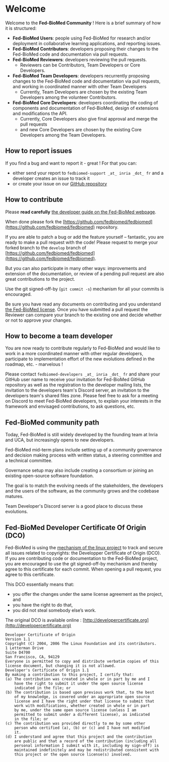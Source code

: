 # Welcome

Welcome to the **Fed-BioMed Community** ! 
Here is a brief summary of how it is structured:

- **Fed-BioMed Users**: people using Fed-BioMed for research and/or deployment in collaborative learning applications, and reporting issues.
- **Fed-BioMed Contributors**: developers proposing their changes to the Fed-BioMed code and documentation via pull requests.
- **Fed-BioMed Reviewers**: developers reviewing the pull requests.
    * Reviewers can be Contributors, Team Developers or Core Developers.
- **Fed-BioMed Team Developers**: developers recurrently proposing changes to the Fed-BioMed code and documentation via pull requests, and working in coordinated manner with other Team Developers
    * Currently, Team Developers are chosen by the existing Team Developers among the volunteer Contributors.
- **Fed-BioMed Core Developers**: developers coordinating the coding of components and documentation of Fed-BioMed, design of extensions and modifications the API.
    * Currently, Core Developers also give final approval and merge the pull requests
    * and new Core Developers are chosen by the existing Core Developers among the Team Developers.


## How to report issues

If you find a bug and want to report it - great ! For that you can:

- either send your report to `fedbiomed-support _at_ inria _dot_ fr` and a developer creates an issue to track it
- or create your issue on our [GitHub repository](https://github.com/fedbiomed/fedbiomed)


## How to contribute

Please **read carefully** [the developer guide on the Fed-BioMed webpage](https://fedbiomed.org/latest/developer/usage_and_tools/).

When done please fork the [https://github.com/fedbiomed/fedbiomed](https://github.com/fedbiomed/fedbiomed) repository.

If you are able to patch a bug or add the feature yourself – fantastic, you are ready to make a pull request with the code!
Please request to merge your forked branch to the `develop` branch of [https://github.com/fedbiomed/fedbiomed](https://github.com/fedbiomed/fedbiomed).

But you can also participate in many other ways: improvements and extension of the documentation, or review of a pending pull request are also great contributions to the project.

Use the git signed-off-by (`git commit -s`) mechanism for all your commits is encouraged.

Be sure you have read any documents on contributing and you understand [the Fed-BioMed license](https://github.com/fedbiomed/fedbiomed/blob/develop/LICENSE.md). Once you have submitted a pull request the Reviewer can compare your branch to the existing one and decide whether or not to approve your changes.


## How to become a team developer

You are now ready to contribute regularly to Fed-BioMed and would like to work in a more coordinated manner with other regular developers, participate to implementation effort of the new evolutions defined in the roadmap, etc. - marvelous !

Please contact `fedbiomed-developers _at_ inria _dot_ fr` and share your GitHub user name to receive your invitation for Fed-BioMed GitHub repository as well as the registration to the developer mailing lists, the invitation to the developers team's Discord server, an invitation to the developers team's shared files zone. Please feel free to ask for a meeting on Discord to meet Fed-BioMed developers, to explain your interests in the framework and envisaged contributions, to ask questions, etc.


## Fed-BioMed community path

Today, Fed-BioMed is still widely developed by the founding team at Inria and UCA, but increasingly opens to new developers.

Fed-BioMed mid-term plans include setting up of a community governance and decision making process with written status, a steering committee and a technical committee.

Governance setup may also include creating a consortium or joining an existing open-source software foundation.

The goal is to match the evolving needs of the stakeholders, the developers and the users of the software, as the community grows and the codebase matures.

Team Developer's Discord server is a good place to discuss these evolutions.


## Fed-BioMed Developer Certificate Of Origin (DCO)

Fed-BioMed is using the [mechanism of the linux project](https://www.kernel.org/doc/html/latest/process/submitting-patches.html#sign-your-work-the-developer-s-certificate-of-origin) to track and secure all issues related to copyrights: the Developper Certificate of Origin (DCO). If you are contributing code or documentation to the Fed-BioMed project, you
are encouraged to use the git signed-off-by mechanism and thereby agree to this certificate for each commit.
When opening a pull request, you agree to this certificate.

This DCO essentially means that:

- you offer the changes under the same license agreement as the project, and
- you have the right to do that,
- you did not steal somebody else’s work.

The original DCO is available online : [http://developercertificate.org](http://developercertificate.org)

```
Developer Certificate of Origin
Version 1.1
Copyright (C) 2004, 2006 The Linux Foundation and its contributors.
1 Letterman Drive
Suite D4700
San Francisco, CA, 94129
Everyone is permitted to copy and distribute verbatim copies of this
license document, but changing it is not allowed.
Developer's Certificate of Origin 1.1
By making a contribution to this project, I certify that:
(a) The contribution was created in whole or in part by me and I
    have the right to submit it under the open source license
    indicated in the file; or
(b) The contribution is based upon previous work that, to the best
    of my knowledge, is covered under an appropriate open source
    license and I have the right under that license to submit that
    work with modifications, whether created in whole or in part
    by me, under the same open source license (unless I am
    permitted to submit under a different license), as indicated
    in the file; or
(c) The contribution was provided directly to me by some other
    person who certified (a), (b) or (c) and I have not modified
    it.
(d) I understand and agree that this project and the contribution
    are public and that a record of the contribution (including all
    personal information I submit with it, including my sign-off) is
    maintained indefinitely and may be redistributed consistent with
    this project or the open source license(s) involved.
```

